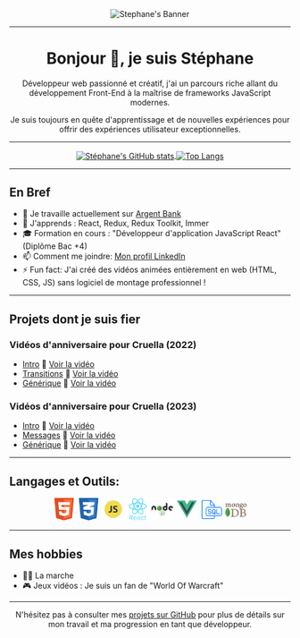<!-- Bannière -->
<div align="center">
  <img src="./Stephane-Dev-Bannière.png" alt="Stephane's Banner" width="350"/>
</div>

---

<!-- Introduction -->
<div align="center">
  <h1>Bonjour 👋, je suis Stéphane</h1>
  <p>Développeur web passionné et créatif, j'ai un parcours riche allant du développement Front-End à la maîtrise de frameworks JavaScript modernes.</p>
  <p>Je suis toujours en quête d'apprentissage et de nouvelles expériences pour offrir des expériences utilisateur exceptionnelles.</p>
</div>

---

<!-- Stats GitHub -->
<div align="center">
  <a href="https://github.com/Stephane-OC">
    <img align="center" src="https://github-readme-stats.vercel.app/api?username=Stephane-OC&show_icons=true&theme=tokyonight" alt="Stéphane's GitHub stats"/>
    <img align="center" src="https://github-readme-stats.vercel.app/api/top-langs/?username=Stephane-OC&layout=compact&theme=tokyonight" alt="Top Langs"/>
  </a>
</div>

---

<!-- Informations rapides -->
<h2 align="left">En Bref</h2>

- 🔭 Je travaille actuellement sur [Argent Bank](https://github.com/Stephane-OC/Argent-Bank)
- 🌱 J'apprends : React, Redux, Redux Toolkit, Immer
- 🎓 Formation en cours : "Développeur d'application JavaScript React" (Diplôme Bac +4)
- 📫 Comment me joindre: [Mon profil LinkedIn](https://www.linkedin.com/in/stephane-f-431b0b214/)
- ⚡ Fun fact: J'ai créé des vidéos animées entièrement en web (HTML, CSS, JS) sans logiciel de montage professionnel !

---

<!-- Projets dont je suis fier -->
<h2 align="left">Projets dont je suis fier</h2>

### Vidéos d'anniversaire pour Cruella (2022) 

- [Intro](https://github.com/Stephane-OC/CruellaDk-Birthday-Intro) 🎥 [Voir la vidéo](https://www.youtube.com/watch?v=sJ8hM24kiMI)
- [Transitions](https://github.com/Stephane-OC/CruellaDk-Birthday-Transitions) 🎥 [Voir la vidéo](https://www.youtube.com/watch?v=P0LOIDXslWk)
- [Générique](https://github.com/Stephane-OC/CruellaDk-Birthday-Generic) 🎥 [Voir la vidéo](https://www.youtube.com/watch?v=jpUCKa0yNd0)

### Vidéos d'anniversaire pour Cruella (2023) 

- [Intro](https://github.com/Stephane-OC/Cruella-BB-2023_Intro) 🎥 [Voir la vidéo](https://www.youtube.com/watch?v=X9Zs112UhKc)
- [Messages](https://github.com/Stephane-OC/Cruella-BB-2023_Messages) 🎥 [Voir la vidéo](https://www.youtube.com/watch?v=X9Zs112UhKc&t=346s)
- [Générique](https://github.com/Stephane-OC/Cruella-BB-2023_Generic) 🎥 [Voir la vidéo](https://www.youtube.com/watch?v=X9Zs112UhKc&t=984s)

---

<!-- Langages et Outils -->
<h2 align="left">Langages et Outils:</h2>

<div align="center">
  <img src="./assets/HTML.png" alt="HTML5" width="40" height="40"/>
  <img src="./assets/CSS.png" alt="CSS3" width="40" height="40"/>
  <img src="./assets/JS.png" alt="JavaScript" width="40" height="40"/>
  <img src="./assets/REACT.png" alt="React" width="40" height="40"/>
  <img src="./assets/NODEJS.png" alt="NodeJS" width="40" height="40"/>
  <img src="./assets/VUEJS.png" alt="VueJS" width="40" height="40"/>
  <img src="./assets/SQL.png" alt="SQL" width="40" height="40"/>
  <img src="./assets/MONGODB2.png" alt="MongoDB" width="40" height="40"/>
</div>

---

<!-- Hobbies -->
<h2 align="left">Mes hobbies</h2>

- 🚶‍♂️ La marche
- 🎮 Jeux vidéos : Je suis un fan de "World Of Warcraft"

---

<div align="center">
  <p>N'hésitez pas à consulter mes <a href="https://github.com/Stephane-OC">projets sur GitHub</a> pour plus de détails sur mon travail et ma progression en tant que développeur.</p>
</div>
